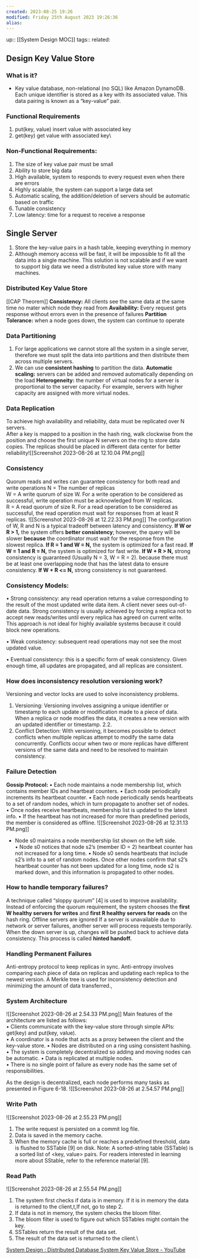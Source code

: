 ```yaml
---
created: 2023-08-25 19:26 
modified: Friday 25th August 2023 19:26:36
alias: 
---
```

up::  [[System Design MOC]]
tags:: 
related: 

## Design Key Value Store

### What is it?
- Key value database, non-relational (no SQL) like Amazon DynamoDB. Each unique identifier is stored as a key with its associated value. This data pairing is known as a “key-value” pair.

### Functional Requirements
1. put(key, value) insert value with associated key
2. get(key) get value with associated key\

### Non-Functional Requirements:
1. The size of key value pair must be small
2. Ability to store big data
3. High available, system to responds to every request even when there are errors
4. Highly scalable, the system can support a large data set
5. Automatic scaling, the addition/deletion of servers should be automatic based on traffic
6. Tunable consistency
7. Low latency: time for a request to receive a response 
## Single Server
1. Store the key-value pairs in a hash table, keeping everything in memory
2. Although memory access will be fast, it will be impossible to fit all the data into a single machine. This solution is not scalable and if we want to support big data we need a distributed key value store with many machines. 

### Distributed Key Value Store
[[CAP Theorem]]
**Consistency:** All clients see the same data at the same time no mater which node they read from
**Availability:** Every request gets response without errors even in the presence of failures 
**Partition Tolerance:** when a node goes down, the system can continue to operate
### Data Partitioning
1. For large applications we cannot store all the system in a single server, therefore we must split the data into partitions and then distribute them across multiple servers.
2. We can use **consistent hashing** to partition the data.
	**Automatic scaling:** servers can be added and removed automatically depending on the load
	**Heterogeneity:** the number of virtual nodes for a server is proportional to the server capacity. For example, servers with higher capacity are assigned with more virtual nodes.

### Data Replication
To achieve high availability and reliability, data must be replicated over N servers.  
After a key is mapped to a position in the hash ring, walk clockwise from the position and choose the first unique N servers on the ring to store data copies. The replicas should be placed in different data center for better reliability![[Screenshot 2023-08-26 at 12.10.04 PM.png]]
### Consistency
Quorum reads and writes can guarantee consistency for both read and write operations 
N = The number of replicas  
W = A write quorum of size W. For a write operation to be considered as successful, write operation must be acknowledged from W replicas.  
R = A read quorum of size R. For a read operation to be considered as successful, the read operation must wait for responses from at least R replicas.
![[Screenshot 2023-08-26 at 12.22.33 PM.png]]
The configuration of W, R and N is a typical tradeoff between latency and consistency.
**If W or R > 1,** the system offers **better consistency**; however, the query will be slower **because** the coordinator must wait for the response from the slowest replica.
**If R = 1 and W = N,** the system is optimized for a fast read.
**If W = 1 and R = N,** the system is optimized for fast write.
**If W + R > N,** strong consistency is guaranteed (Usually N = 3, W = R = 2). because there must be at least one overlapping node that has the latest data to ensure consistency.
**If W + R <= N,** strong consistency is not guaranteed.
### Consistency Models:
• Strong consistency: any read operation returns a value corresponding to the result of the most updated write data item. A client never sees out-of-date data.
	Strong consistency is usually achieved by forcing a replica not to accept new reads/writes until every replica has agreed on current write. This approach is not ideal for highly available systems because it could block new operations.

• Weak consistency: subsequent read operations may not see the most updated value.

• Eventual consistency: this is a specific form of weak consistency. Given enough time, all updates are propagated, and all replicas are consistent.
### How does inconsistency resolution versioning work?
Versioning and vector locks are used to solve inconsistency problems. 
  
1. Versioning: Versioning involves assigning a unique identifier or timestamp to each update or modification made to a piece of data. When a replica or node modifies the data, it creates a new version with an updated identifier or timestamp. 2.2.
2. Conflict Detection: With versioning, it becomes possible to detect conflicts when multiple replicas attempt to modify the same data concurrently. Conflicts occur when two or more replicas have different versions of the same data and need to be resolved to maintain consistency.
### Failure Detection
**Gossip Protocol:**
• Each node maintains a node membership list, which contains member IDs and heartbeat counters.
• Each node periodically increments its heartbeat counter.
• Each node periodically sends heartbeats to a set of random nodes, which in turn propagate to another set of nodes.
• Once nodes receive heartbeats, membership list is updated to the latest info.
• If the heartbeat has not increased for more than predefined periods, the member is considered as offline.
![[Screenshot 2023-08-26 at 12.31.13 PM.png]]
- Node s0 maintains a node membership list shown on the left side.  
• Node s0 notices that node s2’s (member ID = 2) heartbeat counter has not increased for a long time.
• Node s0 sends heartbeats that include s2’s info to a set of random nodes. Once other nodes confirm that s2’s heartbeat counter has not been updated for a long time, node s2 is marked down, and this information is propagated to other nodes.
### How to handle temporary failures?
A technique called “sloppy quorum” [4] is used to improve availability. Instead of enforcing the quorum requirement, the system chooses the **first W healthy servers for writes** and **first R healthy servers for reads** on the hash ring. Offline servers are ignored
If a server is unavailable due to network or server failures, another server will process requests temporarily. When the down server is up, changes will be pushed back to achieve data consistency. This process is called **hinted handoff.**
### Handling Permanent Failures 
Anti-entropy protocol to keep replicas in sync. Anti-entropy involves comparing each piece of data on replicas and updating each replica to the newest version. A Merkle tree is used for inconsistency detection and minimizing the amount of data transferred.,
### System Architecture
![[Screenshot 2023-08-26 at 2.54.33 PM.png]]
Main features of the architecture are listed as follows:  
• Clients communicate with the key-value store through simple APIs: get(key) and put(key, value).  
• A coordinator is a node that acts as a proxy between the client and the key-value store. • Nodes are distributed on a ring using consistent hashing.  
• The system is completely decentralized so adding and moving nodes can be automatic. • Data is replicated at multiple nodes.  
• There is no single point of failure as every node has the same set of responsibilities.

As the design is decentralized, each node performs many tasks as presented in Figure 6-18.
![[Screenshot 2023-08-26 at 2.54.57 PM.png]]
### Write Path
![[Screenshot 2023-08-26 at 2.55.23 PM.png]]

1. The write request is persisted on a commit log file. 
2. Data is saved in the memory cache.
3. When the memory cache is full or reaches a predefined threshold, data is flushed to SSTable [9] on disk. Note: A sorted-string table (SSTable) is a sorted list of <key, value> pairs. For readers interested in learning more about SStable, refer to the reference material [9].
### Read Path
![[Screenshot 2023-08-26 at 2.55.54 PM.png]]
1. The system first checks if data is in memory. If it is in memory the data is returned to the client,t,If not, go to step 2. 
2. If data is not in memory, the system checks the bloom filter.
3. The bloom filter is used to figure out which SSTables might contain the key. 
4. SSTables return the result of the data set. 
5. The result of the data set is returned to the client.\

[System Design : Distributed Database System Key Value Store - YouTube](https://www.youtube.com/watch?v=rnZmdmlR-2M)